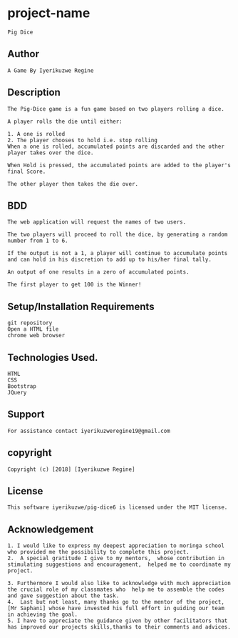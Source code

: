 # project-name
    Pig Dice
## Author
    A Game By Iyerikuzwe Regine

 ## Description
    
    The Pig-Dice game is a fun game based on two players rolling a dice.

    A player rolls the die until either:

    1. A one is rolled
    2. The player chooses to hold i.e. stop rolling
    When a one is rolled, accumulated points are discarded and the other player takes over the dice.

    When Hold is pressed, the accumulated points are added to the player's final Score.

    The other player then takes the die over.

## BDD
    The web application will request the names of two users.

    The two players will proceed to roll the dice, by generating a random number from 1 to 6.

    If the output is not a 1, a player will continue to accumulate points and can hold in his discretion to add up to his/her final tally.

    An output of one results in a zero of accumulated points.

    The first player to get 100 is the Winner!
## Setup/Installation Requirements
    git repository
    Open a HTML file
    chrome web browser

## Technologies Used.
    HTML
    CSS
    Bootstrap
    JQuery
## Support
    For assistance contact iyerikuzweregine19@gmail.com
## copyright
    Copyright (c) [2018] [Iyerikuzwe Regine]
## License
    This software iyerikuzwe/pig-dice6 is licensed under the MIT license.

## Acknowledgement
    1. I would like to express my deepest appreciation to moringa school who provided me the possibility to complete this project.
    2.  A special gratitude I give to my mentors,  whose contribution in stimulating suggestions and encouragement,  helped me to coordinate my project.

    3. Furthermore I would also like to acknowledge with much appreciation the crucial role of my classmates who  help me to assemble the codes and gave suggestion about the task.
    4.  Last but not least, many thanks go to the mentor of the project, [Mr Saphani] whose have invested his full effort in guiding our team in achieving the goal.
    5. I have to appreciate the guidance given by other facilitators that has improved our projects skills,thanks to their comments and advices.
